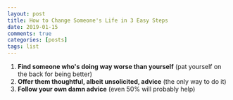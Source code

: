 ```yaml
---
layout: post
title: How to Change Someone's Life in 3 Easy Steps
date: 2019-01-15
comments: true
categories: [posts]
tags: list
---
```


1. **Find someone who's doing way worse than yourself** (pat yourself on the back for being better)
2. **Offer them thoughtful, albeit unsolicited, advice** (the only way to do it)
3. **Follow your own damn advice** (even 50% will probably help)
